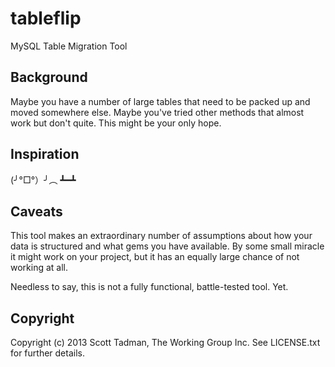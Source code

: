 # tableflip

MySQL Table Migration Tool

## Background

Maybe you have a number of large tables that need to be packed up and moved
somewhere else. Maybe you've tried other methods that almost work but don't
quite. This might be your only hope.

## Inspiration

(╯°□°）╯︵ ┻━┻

## Caveats

This tool makes an extraordinary number of assumptions about how your data
is structured and what gems you have available. By some small miracle it might
work on your project, but it has an equally large chance of not working at all.

Needless to say, this is not a fully functional, battle-tested tool. Yet.

## Copyright

Copyright (c) 2013 Scott Tadman, The Working Group Inc.
See LICENSE.txt for further details.
